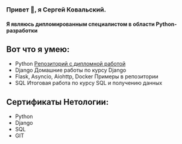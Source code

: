 ### Привет 👋, я Сергей Ковальский.
#### Я являюсь дипломированным специалистом в области Python-разработки

## Вот что я умею:
- Python <a href="https://github.com/sergey080888/python-final-diplom/">Репозиторий с дипломной работой</a>
- Django Домашние работы по курсу Django
- Flask, Asyncio, Aiohttp, Docker Примеры в репозитории
- SQL Итоговая работа по курсу SQL и получению данных

## Сертификаты Нетологии:
- Python 
- Django
- SQL
- GIT
